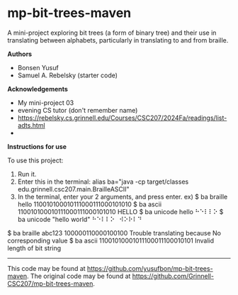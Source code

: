 # mp-bit-trees-maven

A mini-project exploring bit trees (a form of binary tree) and their use in translating between alphabets, particularly in translating to and from braille.

**Authors**

* Bonsen Yusuf
* Samuel A. Rebelsky (starter code)

**Acknowledgements**

* My mini-project 03
* evening CS tutor (don't remember name)
* https://rebelsky.cs.grinnell.edu/Courses/CSC207/2024Fa/readings/list-adts.html
*

**Instructions for use**

To use this project:
1) Run it.
2) Enter this in the terminal: alias ba="java -cp target/classes edu.grinnell.csc207.main.BrailleASCII"
3) In the terminal, enter your 2 arguments, and press enter.
ex)
$ ba braille hello
110010100010111000111000101010
$ ba ascii 110010100010111000111000101010
HELLO
$ ba unicode hello
⠓⠑⠇⠇⠕
$ ba unicode "hello world"
⠓⠑⠇⠇⠕⠀⠺⠕⠗⠇⠙

$ ba braille abc123
100000110000100100
Trouble translating because No corresponding value
$ ba ascii 11001010001011100011100010101
Invalid length of bit string

---

This code may be found at <https://github.com/yusufbon/mp-bit-trees-maven>. The original code may be found at <https://github.com/Grinnell-CSC207/mp-bit-trees-maven>.

